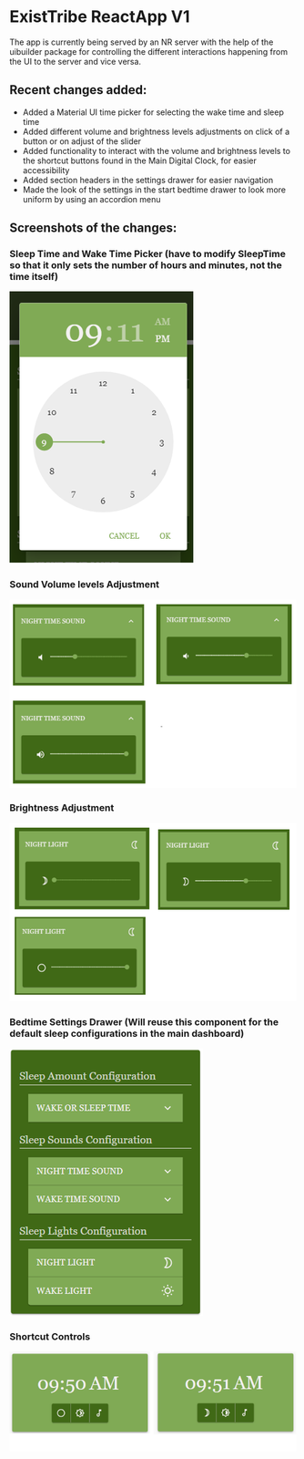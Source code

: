 # ExistTribe ReactApp V1
	
The app is currently being served by an NR server with the help of the uibuilder package for controlling the different interactions happening from the UI to the server and vice versa.

## Recent changes added:
- Added a Material UI time picker for selecting the wake time and sleep time
- Added different volume and brightness levels adjustments on click of a button or on adjust of the slider
- Added functionality to interact with the volume and brightness levels to the shortcut buttons found in the Main Digital Clock, for easier accessibility
- Added section headers in the settings drawer for easier navigation
- Made the look of the settings in the start bedtime drawer to look more uniform by using an accordion menu

## Screenshots of the changes:

### Sleep Time and Wake Time Picker (have to modify SleepTime so that it only sets the number of hours and minutes, not the time itself)
![Sleep Time and Wake Time Picker](./screenshots/09-09-21/TimePicker.png)
<br />

### Sound Volume levels Adjustment
![Sound Volume Levels](./screenshots/09-09-21/SoundVolumeLevels.png)
<br />

###  Brightness Adjustment
![Brightness Adjustment](./screenshots/09-09-21/BrightnessAdjustment.png)
<br />

###  Bedtime Settings Drawer (Will reuse this component for the default sleep configurations in the main dashboard)
![Settings Drawer](./screenshots/09-09-21/SettingsDrawer.png)
<br />

###  Shortcut Controls
![Shortcut Controls](./screenshots/09-09-21/ShortcutControls.png)
<br />

